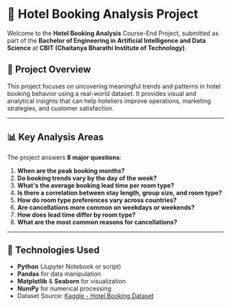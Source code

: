 # 🏨 Hotel Booking Analysis Project

Welcome to the **Hotel Booking Analysis** Course-End Project, submitted as part of the **Bachelor of Engineering in Artificial Intelligence and Data Science** at **CBIT (Chaitanya Bharathi Institute of Technology)**.

## 📌 Project Overview

This project focuses on uncovering meaningful trends and patterns in hotel booking behavior using a real-world dataset. It provides visual and analytical insights that can help hoteliers improve operations, marketing strategies, and customer satisfaction.

---

## 📊 Key Analysis Areas

The project answers **8 major questions**:

1. **When are the peak booking months?**
2. **Do booking trends vary by the day of the week?**
3. **What's the average booking lead time per room type?**
4. **Is there a correlation between stay length, group size, and room type?**
5. **How do room type preferences vary across countries?**
6. **Are cancellations more common on weekdays or weekends?**
7. **How does lead time differ by room type?**
8. **What are the most common reasons for cancellations?**

---

## 🧠 Technologies Used

- **Python** (Jupyter Notebook or script)
- **Pandas** for data manipulation
- **Matplotlib** & **Seaborn** for visualization
- **NumPy** for numerical processing
- Dataset Source: [Kaggle - Hotel Booking Dataset](https://www.kaggle.com/datasets/saadharoon27/hotel-booking-dataset)
